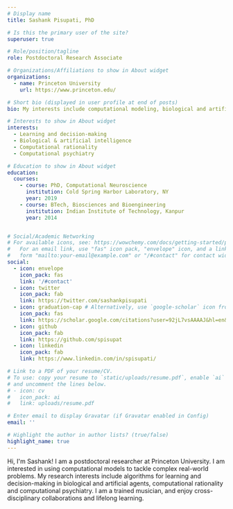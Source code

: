 ```yaml
---
# Display name
title: Sashank Pisupati, PhD

# Is this the primary user of the site?
superuser: true

# Role/position/tagline
role: Postdoctoral Research Associate

# Organizations/Affiliations to show in About widget
organizations:
  - name: Princeton University
    url: https://www.princeton.edu/

# Short bio (displayed in user profile at end of posts)
bio: My interests include computational modeling, biological and artificial intelligence and computational psychiatry.

# Interests to show in About widget
interests:
  - Learning and decision-making
  - Biological & artificial intelligence
  - Computational rationality
  - Computational psychiatry

# Education to show in About widget
education:
  courses:
    - course: PhD, Computational Neuroscience
      institution: Cold Spring Harbor Laboratory, NY
      year: 2019
    - course: BTech, Biosciences and Bioengineering
      institution: Indian Institute of Technology, Kanpur
      year: 2014


# Social/Academic Networking
# For available icons, see: https://wowchemy.com/docs/getting-started/page-builder/#icons
#   For an email link, use "fas" icon pack, "envelope" icon, and a link in the
#   form "mailto:your-email@example.com" or "/#contact" for contact widget.
social:
  - icon: envelope
    icon_pack: fas
    link: '/#contact'
  - icon: twitter
    icon_pack: fab
    link: https://twitter.com/sashankpisupati
  - icon: graduation-cap # Alternatively, use `google-scholar` icon from `ai` icon pack
    icon_pack: fas
    link: https://scholar.google.com/citations?user=92jL7vsAAAAJ&hl=en&oi=sra
  - icon: github
    icon_pack: fab
    link: https://github.com/spisupat
  - icon: linkedin
    icon_pack: fab
    link: https://www.linkedin.com/in/spisupati/

# Link to a PDF of your resume/CV.
# To use: copy your resume to `static/uploads/resume.pdf`, enable `ai` icons in `params.toml`,
# and uncomment the lines below.
# - icon: cv
#   icon_pack: ai
#   link: uploads/resume.pdf

# Enter email to display Gravatar (if Gravatar enabled in Config)
email: ''

# Highlight the author in author lists? (true/false)
highlight_name: true
---
```

Hi, I'm Sashank! I am a postdoctoral researcher at Princeton University. I am interested in using computational models to tackle complex real-world problems. My research interests include algorithms for learning and decision-making in biological and artificial agents, computational rationality and computational psychiatry. I am a trained musician, and enjoy cross-disciplinary collaborations and lifelong learning.

